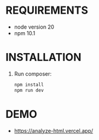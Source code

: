# REQUIREMENTS

- node version 20
- npm 10.1

# INSTALLATION

1. Run composer:
   ```bash
   npm install
   npm run dev

# DEMO
- https://analyze-html.vercel.app/
